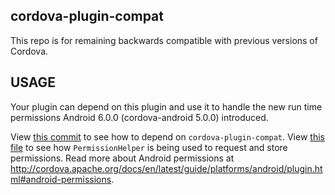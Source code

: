<!--
#
# Licensed to the Apache Software Foundation (ASF) under one
# or more contributor license agreements.  See the NOTICE file
# distributed with this work for additional information
# regarding copyright ownership.  The ASF licenses this file
# to you under the Apache License, Version 2.0 (the
# "License"); you may not use this file except in compliance
# with the License.  You may obtain a copy of the License at
#
# http://www.apache.org/licenses/LICENSE-2.0
#
# Unless required by applicable law or agreed to in writing,
# software distributed under the License is distributed on an
# "AS IS" BASIS, WITHOUT WARRANTIES OR CONDITIONS OF ANY
#  KIND, either express or implied.  See the License for the
# specific language governing permissions and limitations
# under the License.
#
-->

cordova-plugin-compat
------------------------

This repo is for remaining backwards compatible with previous versions of Cordova.

## USAGE

Your plugin can depend on this plugin and use it to handle the new run time permissions Android 6.0.0 (cordova-android 5.0.0) introduced. 

View [this commit](https://github.com/apache/cordova-plugin-camera/commit/a9c18710f23e86f5b7f8918dfab7c87a85064870) to see how to depend on `cordova-plugin-compat`. View [this file](https://github.com/apache/cordova-plugin-camera/blob/master/src/android/CameraLauncher.java) to see how `PermissionHelper` is being used to request and store permissions. Read more about Android permissions at http://cordova.apache.org/docs/en/latest/guide/platforms/android/plugin.html#android-permissions.
